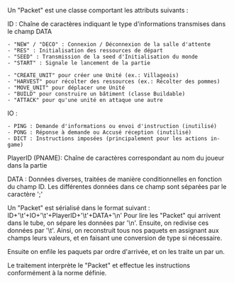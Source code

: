 Un "Packet" est une classe comportant les attributs suivants : 

ID : Chaîne de caractères indiquant le type d'informations transmises dans le champ DATA

    - "NEW" / "DECO" : Connexion / Déconnexion de la salle d'attente
    - "RES" : Initialisation des ressources de départ
    - "SEED" : Transmission de la seed d'Initialisation du monde
    - "START" : Signale le lancement de la partie

    - "CREATE_UNIT" pour créer une Unité (ex.: Villageois)
    - "HARVEST" pour récolter des ressources (ex.: Récolter des pommes)
    - "MOVE_UNIT" pour déplacer une Unité
    - "BUILD" pour construire un bâtiment (classe Buildable)
    - "ATTACK" pour qu'une unité en attaque une autre 

IO : 

    - PING : Demande d'informations ou envoi d'instruction (inutilisé)
    - PONG : Réponse à demande ou Accusé réception (inutilisé)
    - DICT : Instructions imposées (principalement pour les actions in-game)

PlayerID (PNAME): Chaîne de caractères correspondant au nom du joueur dans la partie

DATA : 
Données diverses, traitées de manière conditionnelles en fonction du champ ID.
Les différentes données dans ce champ sont séparées par le caractère ';'

Un "Packet" est sérialisé dans le format suivant : ID+'\t'+IO+'\t'+PlayerID+'\t'+DATA+'\n'
Pour lire les "Packet" qui arrivent dans le tube, on sépare les données par '\n'.
Ensuite, on redivise ces données par '\t'.
Ainsi, on reconstruit tous nos paquets en assignant aux champs leurs valeurs, et en faisant une conversion de type si nécessaire.

Ensuite on enfile les paquets par ordre d'arrivée, et on les traite un par un.

Le traitement interprète le "Packet" et effectue les instructions conformément à la norme définie.
